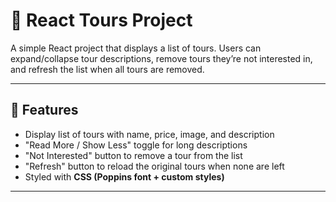 # 🧳 React Tours Project  

A simple React project that displays a list of tours. Users can expand/collapse tour descriptions, remove tours they’re not interested in, and refresh the list when all tours are removed.  

---

## 🚀 Features  

- Display list of tours with name, price, image, and description  
- "Read More / Show Less" toggle for long descriptions  
- "Not Interested" button to remove a tour from the list  
- "Refresh" button to reload the original tours when none are left  
- Styled with **CSS (Poppins font + custom styles)**  

---



